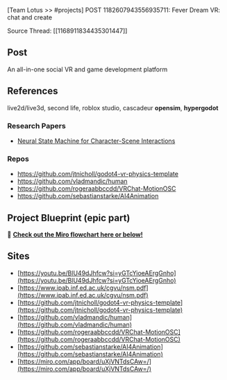 [Team Lotus >> #projects] POST 1182607943556935711: Fever Dream VR: chat and create 

Source Thread: [[1168911834435301447]]

## Post
An all-in-one social VR and game development platform

## References

live2d/live3d, second life, roblox studio, cascadeur 
**opensim**, **hypergodot**

### Research Papers
- [Neural State Machine for Character-Scene Interactions](https://www.ipab.inf.ed.ac.uk/cgvu/nsm.pdf)

### Repos
- <https://github.com/jtnicholl/godot4-vr-physics-template>
- <https://github.com/vladmandic/human>
- <https://github.com/rogeraabbccdd/VRChat-MotionOSC>
- <https://github.com/sebastianstarke/AI4Animation>

## Project Blueprint (epic part)
📝 [**Check out the Miro flowchart here or below!**](https://miro.com/app/board/uXjVNTdsCAw=/)

## Sites
- [https://youtu.be/BlU49dJhfcw?si=yGTcYioeAErgGnho](https://youtu.be/BlU49dJhfcw?si=yGTcYioeAErgGnho)
- [https://www.ipab.inf.ed.ac.uk/cgvu/nsm.pdf](https://www.ipab.inf.ed.ac.uk/cgvu/nsm.pdf)
- [https://github.com/jtnicholl/godot4-vr-physics-template](https://github.com/jtnicholl/godot4-vr-physics-template)
- [https://github.com/vladmandic/human](https://github.com/vladmandic/human)
- [https://github.com/rogeraabbccdd/VRChat-MotionOSC](https://github.com/rogeraabbccdd/VRChat-MotionOSC)
- [https://github.com/sebastianstarke/AI4Animation](https://github.com/sebastianstarke/AI4Animation)
- [https://miro.com/app/board/uXjVNTdsCAw=/](https://miro.com/app/board/uXjVNTdsCAw=/)
